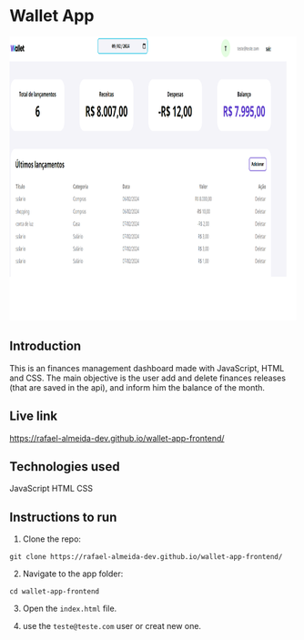 # Wallet App

<img src=" https://github.com/Rafael-Almeida-Dev/wallet-app-frontend/blob/master/src/img/preview.png"
alt= "Wallet Preview" height="500">

## Introduction

This is an finances management dashboard made with JavaScript, HTML and CSS. The main objective is the user add and delete finances releases (that are saved in the api), and inform him the balance of the month.

## Live link

https://rafael-almeida-dev.github.io/wallet-app-frontend/

## Technologies used

JavaScript
HTML
CSS

## Instructions to run

1. Clone the repo:

```
git clone https://rafael-almeida-dev.github.io/wallet-app-frontend/
```

2. Navigate to the app folder:

```
cd wallet-app-frontend
```

3. Open the `index.html` file.

4. use the `teste@teste.com` user or creat new one.
